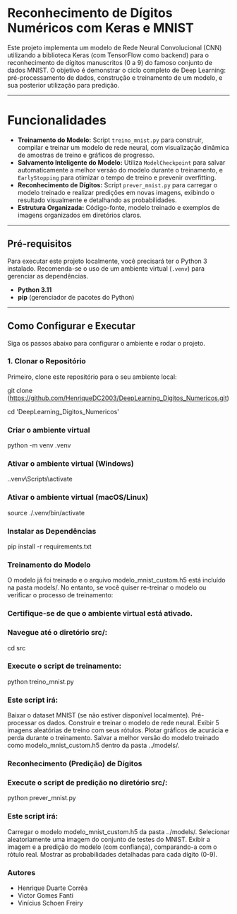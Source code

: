# Reconhecimento de Dígitos Numéricos com Keras e MNIST

Este projeto implementa um modelo de Rede Neural Convolucional (CNN) utilizando a biblioteca Keras (com TensorFlow como backend) para o reconhecimento de dígitos manuscritos (0 a 9) do famoso conjunto de dados MNIST. O objetivo é demonstrar o ciclo completo de Deep Learning: pré-processamento de dados, construção e treinamento de um modelo, e sua posterior utilização para predição.

---

# Funcionalidades

* **Treinamento do Modelo:** Script `treino_mnist.py` para construir, compilar e treinar um modelo de rede neural, com visualização dinâmica de amostras de treino e gráficos de progresso.
* **Salvamento Inteligente do Modelo:** Utiliza `ModelCheckpoint` para salvar automaticamente a melhor versão do modelo durante o treinamento, e `EarlyStopping` para otimizar o tempo de treino e prevenir overfitting.
* **Reconhecimento de Dígitos:** Script `prever_mnist.py` para carregar o modelo treinado e realizar predições em novas imagens, exibindo o resultado visualmente e detalhando as probabilidades.
* **Estrutura Organizada:** Código-fonte, modelo treinado e exemplos de imagens organizados em diretórios claros.

---

## Pré-requisitos

Para executar este projeto localmente, você precisará ter o Python 3 instalado. Recomenda-se o uso de um ambiente virtual (`.venv`) para gerenciar as dependências.

* **Python 3.11**
* **pip** (gerenciador de pacotes do Python)

---

## Como Configurar e Executar

Siga os passos abaixo para configurar o ambiente e rodar o projeto.

### 1. Clonar o Repositório

Primeiro, clone este repositório para o seu ambiente local:

git clone (https://github.com/HenriqueDC2003/DeepLearning_Digitos_Numericos.git)

cd 'DeepLearning_Digitos_Numericos'

### Criar o ambiente virtual
python -m venv .venv

### Ativar o ambiente virtual (Windows)
.\.venv\Scripts\activate

### Ativar o ambiente virtual (macOS/Linux)
source ./.venv/bin/activate

### Instalar as Dependências
pip install -r requirements.txt

### Treinamento do Modelo
O modelo já foi treinado e o arquivo modelo_mnist_custom.h5 está incluído na pasta models/. No entanto, se você quiser re-treinar o modelo ou verificar o processo de treinamento:

### Certifique-se de que o ambiente virtual está ativado.

### Navegue até o diretório src/:
cd src

### Execute o script de treinamento:
python treino_mnist.py

### Este script irá:
Baixar o dataset MNIST (se não estiver disponível localmente).
Pré-processar os dados.
Construir e treinar o modelo de rede neural.
Exibir 5 imagens aleatórias de treino com seus rótulos.
Plotar gráficos de acurácia e perda durante o treinamento.
Salvar a melhor versão do modelo treinado como modelo_mnist_custom.h5 dentro da pasta ../models/.


### Reconhecimento (Predição) de Dígitos

### Execute o script de predição no diretório src/:
python prever_mnist.py

### Este script irá:
Carregar o modelo modelo_mnist_custom.h5 da pasta ../models/.
Selecionar aleatoriamente uma imagem do conjunto de testes do MNIST.
Exibir a imagem e a predição do modelo (com confiança), comparando-a com o rótulo real.
Mostrar as probabilidades detalhadas para cada dígito (0-9).

### Autores
* Henrique Duarte Corrêa
* Victor Gomes Fanti
* Vinícius Schoen Freiry
